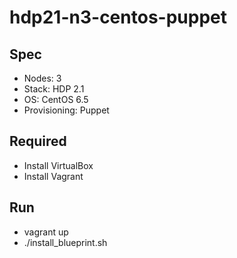 hdp21-n3-centos-puppet
===========

## Spec
* Nodes: 3
* Stack: HDP 2.1
* OS: CentOS 6.5
* Provisioning: Puppet

## Required
* Install VirtualBox
* Install Vagrant

## Run
* vagrant up
* ./install_blueprint.sh
